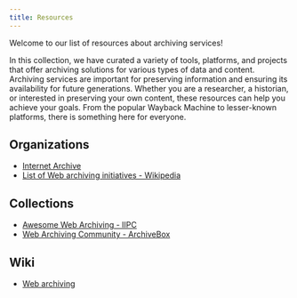 ```yaml
---
title: Resources
---
```


Welcome to our list of resources about archiving services!

In this collection, we have curated a variety of tools, platforms, and projects that offer archiving solutions for various types of data and content.
Archiving services are important for preserving information and ensuring its availability for future generations.
Whether you are a researcher, a historian, or interested in preserving your own content, these resources can help you achieve your goals.
From the popular Wayback Machine to lesser-known platforms, there is something here for everyone.

## Organizations

- [Internet Archive](https://web.archive.org/)
- [List of Web archiving initiatives - Wikipedia](https://en.wikipedia.org/wiki/List_of_Web_archiving_initiatives)

## Collections

- [Awesome Web Archiving - IIPC](https://github.com/iipc/awesome-web-archiving)
- [Web Archiving Community - ArchiveBox](https://github.com/ArchiveBox/ArchiveBox/wiki/Web-Archiving-Community)

## Wiki

- [Web archiving](https://en.wikipedia.org/wiki/Web_archiving)
